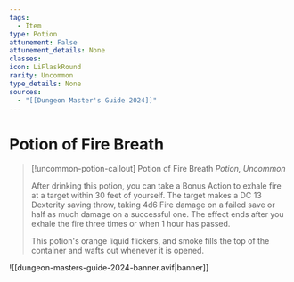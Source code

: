 ```yaml
---
tags:
  - Item
type: Potion
attunement: False
attunement_details: None
classes:
icon: LiFlaskRound
rarity: Uncommon
type_details: None
sources: 
  - "[[Dungeon Master's Guide 2024]]"
---
```

# Potion of Fire Breath
>[!uncommon-potion-callout] Potion of Fire Breath
>_Potion, Uncommon_
>
>After drinking this potion, you can take a Bonus Action to exhale fire at a target within 30 feet of yourself. The target makes a DC 13 Dexterity saving throw, taking 4d6 Fire damage on a failed save or half as much damage on a successful one. The effect ends after you exhale the fire three times or when 1 hour has passed.
>
>This potion's orange liquid flickers, and smoke fills the top of the container and wafts out whenever it is opened.
>


![[dungeon-masters-guide-2024-banner.avif|banner]]